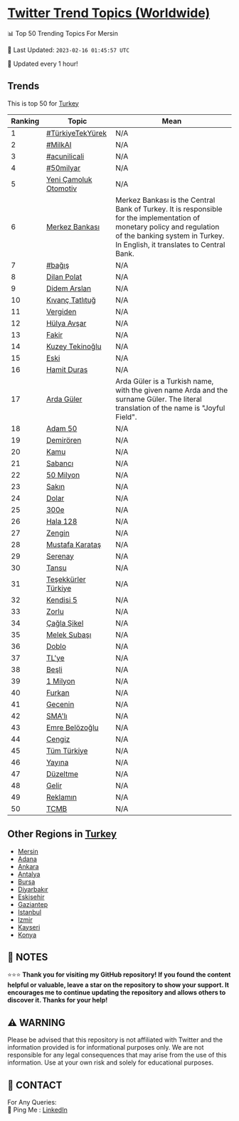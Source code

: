 [Twitter Trend Topics (Worldwide)](https://github.com/ErcinDedeoglu/Twitter-Trend-Topics)
==========


📊 Top 50 Trending Topics For Mersin

📆 Last Updated: `2023-02-16 01:45:57 UTC`

🔧 Updated every 1 hour!


## Trends

This is top 50 for [Turkey](</Turkey>)

| Ranking | Topic | Mean |
| ------- | ------------ | ------------ |
| 1 | [#TürkiyeTekYürek](http://twitter.com/search?q=%23T%c3%bcrkiyeTekY%c3%bcrek) | N/A |
| 2 | [#MilkAI](http://twitter.com/search?q=%23MilkAI) | N/A |
| 3 | [#acunilicali](http://twitter.com/search?q=%23acunilicali) | N/A |
| 4 | [#50milyar](http://twitter.com/search?q=%2350milyar) | N/A |
| 5 | [Yeni Çamoluk Otomotiv](http://twitter.com/search?q=Yeni+%c3%87amoluk+Otomotiv) | N/A |
| 6 | [Merkez Bankası](http://twitter.com/search?q=Merkez+Bankas%c4%b1) | Merkez Bankası is the Central Bank of Turkey. It is responsible for the implementation of monetary policy and regulation of the banking system in Turkey. In English, it translates to Central Bank. |
| 7 | [#bağış](http://twitter.com/search?q=%23ba%c4%9f%c4%b1%c5%9f) | N/A |
| 8 | [Dilan Polat](http://twitter.com/search?q=Dilan+Polat) | N/A |
| 9 | [Didem Arslan](http://twitter.com/search?q=Didem+Arslan) | N/A |
| 10 | [Kıvanç Tatlıtuğ](http://twitter.com/search?q=K%c4%b1van%c3%a7+Tatl%c4%b1tu%c4%9f) | N/A |
| 11 | [Vergiden](http://twitter.com/search?q=Vergiden) | N/A |
| 12 | [Hülya Avşar](http://twitter.com/search?q=H%c3%bclya+Av%c5%9far) | N/A |
| 13 | [Fakir](http://twitter.com/search?q=Fakir) | N/A |
| 14 | [Kuzey Tekinoğlu](http://twitter.com/search?q=Kuzey+Tekino%c4%9flu) | N/A |
| 15 | [Eski](http://twitter.com/search?q=Eski) | N/A |
| 16 | [Hamit Duras](http://twitter.com/search?q=Hamit+Duras) | N/A |
| 17 | [Arda Güler](http://twitter.com/search?q=Arda+G%c3%bcler) | Arda Güler is a Turkish name, with the given name Arda and the surname Güler. The literal translation of the name is "Joyful Field". |
| 18 | [Adam 50](http://twitter.com/search?q=Adam+50) | N/A |
| 19 | [Demirören](http://twitter.com/search?q=Demir%c3%b6ren) | N/A |
| 20 | [Kamu](http://twitter.com/search?q=Kamu) | N/A |
| 21 | [Sabancı](http://twitter.com/search?q=Sabanc%c4%b1) | N/A |
| 22 | [50 Milyon](http://twitter.com/search?q=50+Milyon) | N/A |
| 23 | [Sakın](http://twitter.com/search?q=Sak%c4%b1n) | N/A |
| 24 | [Dolar](http://twitter.com/search?q=Dolar) | N/A |
| 25 | [300e](http://twitter.com/search?q=300e) | N/A |
| 26 | [Hala 128](http://twitter.com/search?q=Hala+128) | N/A |
| 27 | [Zengin](http://twitter.com/search?q=Zengin) | N/A |
| 28 | [Mustafa Karataş](http://twitter.com/search?q=Mustafa+Karata%c5%9f) | N/A |
| 29 | [Serenay](http://twitter.com/search?q=Serenay) | N/A |
| 30 | [Tansu](http://twitter.com/search?q=Tansu) | N/A |
| 31 | [Teşekkürler Türkiye](http://twitter.com/search?q=Te%c5%9fekk%c3%bcrler+T%c3%bcrkiye) | N/A |
| 32 | [Kendisi 5](http://twitter.com/search?q=Kendisi+5) | N/A |
| 33 | [Zorlu](http://twitter.com/search?q=Zorlu) | N/A |
| 34 | [Çağla Şikel](http://twitter.com/search?q=%c3%87a%c4%9fla+%c5%9eikel) | N/A |
| 35 | [Melek Subaşı](http://twitter.com/search?q=Melek+Suba%c5%9f%c4%b1) | N/A |
| 36 | [Doblo](http://twitter.com/search?q=Doblo) | N/A |
| 37 | [TL'ye](http://twitter.com/search?q=TL%27ye) | N/A |
| 38 | [Beşli](http://twitter.com/search?q=Be%c5%9fli) | N/A |
| 39 | [1 Milyon](http://twitter.com/search?q=1+Milyon) | N/A |
| 40 | [Furkan](http://twitter.com/search?q=Furkan) | N/A |
| 41 | [Gecenin](http://twitter.com/search?q=Gecenin) | N/A |
| 42 | [SMA'lı](http://twitter.com/search?q=SMA%27l%c4%b1) | N/A |
| 43 | [Emre Belözoğlu](http://twitter.com/search?q=Emre+Bel%c3%b6zo%c4%9flu) | N/A |
| 44 | [Cengiz](http://twitter.com/search?q=Cengiz) | N/A |
| 45 | [Tüm Türkiye](http://twitter.com/search?q=T%c3%bcm+T%c3%bcrkiye) | N/A |
| 46 | [Yayına](http://twitter.com/search?q=Yay%c4%b1na) | N/A |
| 47 | [Düzeltme](http://twitter.com/search?q=D%c3%bczeltme) | N/A |
| 48 | [Gelir](http://twitter.com/search?q=Gelir) | N/A |
| 49 | [Reklamın](http://twitter.com/search?q=Reklam%c4%b1n) | N/A |
| 50 | [TCMB](http://twitter.com/search?q=TCMB) | N/A |



## Other Regions in [Turkey](</Turkey>)

* [Mersin](</Turkey/Mersin.md>)
* [Adana](</Turkey/Adana.md>)
* [Ankara](</Turkey/Ankara.md>)
* [Antalya](</Turkey/Antalya.md>)
* [Bursa](</Turkey/Bursa.md>)
* [Diyarbakır](</Turkey/Diyarbakır.md>)
* [Eskişehir](</Turkey/Eskişehir.md>)
* [Gaziantep](</Turkey/Gaziantep.md>)
* [Istanbul](</Turkey/Istanbul.md>)
* [Izmir](</Turkey/Izmir.md>)
* [Kayseri](</Turkey/Kayseri.md>)
* [Konya](</Turkey/Konya.md>)



## 📝 NOTES

⭐⭐⭐ **Thank you for visiting my GitHub repository! If you found the content helpful or valuable, leave a star on the repository to show your support. It encourages me to continue updating the repository and allows others to discover it. Thanks for your help!**


## ⚠️ WARNING

Please be advised that this repository is not affiliated with Twitter and the information provided is for informational purposes only. We are not responsible for any legal consequences that may arise from the use of this information. Use at your own risk and solely for educational purposes.


## 📨 CONTACT

 For Any Queries:  
            🏓 Ping Me : [LinkedIn](https://www.linkedin.com/in/ercindedeoglu/)
